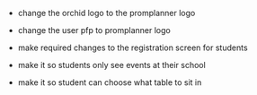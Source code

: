 - change the orchid logo to the promplanner logo

- change the user pfp to promplanner logo

- make required changes to the registration screen for students

- make it so students only see events at their school

- make it so student can choose what table to sit in

